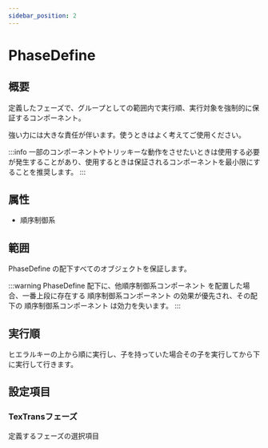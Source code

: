 ```yaml
---
sidebar_position: 2
---
```


# PhaseDefine

## 概要

定義したフェーズで、グループとしての範囲内で実行順、実行対象を強制的に保証するコンポーネント。

強い力には大きな責任が伴います。使うときはよく考えてご使用ください。

:::info
一部のコンポーネントやトリッキーな動作をさせたいときは使用する必要が発生することがあり、使用するときは保証されるコンポーネントを最小限にすることを推奨します。
:::

## 属性

- 順序制御系

## 範囲

PhaseDefine の配下すべてのオブジェクトを保証します。

:::warning
PhaseDefine 配下に、他順序制御系コンポーネント を配置した場合、一番上段に存在する 順序制御系コンポーネント の効果が優先され、その配下の 順序制御系コンポーネント は効力を失います。
:::

## 実行順

ヒエラルキーの上から順に実行し、子を持っていた場合その子を実行してから下に実行して行きます。

## 設定項目

### TexTransフェーズ

定義するフェーズの選択項目
